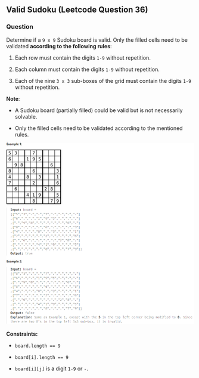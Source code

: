 ## Valid Sudoku (Leetcode Question 36)

### Question
Determine if a `9 x 9` Sudoku board is valid. Only the filled cells need to be validated **according to the following rules**:

1. Each row must contain the digits `1-9` without repetition.

2. Each column must contain the digits `1-9` without repetition.

3. Each of the nine `3 x 3` sub-boxes of the grid must contain the digits `1-9` without repetition.


**Note**:

- A Sudoku board (partially filled) could be valid but is not necessarily solvable.

- Only the filled cells need to be validated according to the mentioned rules.

![plot](./img/img.png)


**Constraints:**

- `board.length == 9`

- `board[i].length == 9`

- `board[i][j]` is a digit `1-9` or `-`.